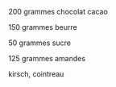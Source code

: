200 grammes chocolat cacao

150 grammes beurre

50 grammes sucre

125 grammes amandes

kirsch, cointreau 